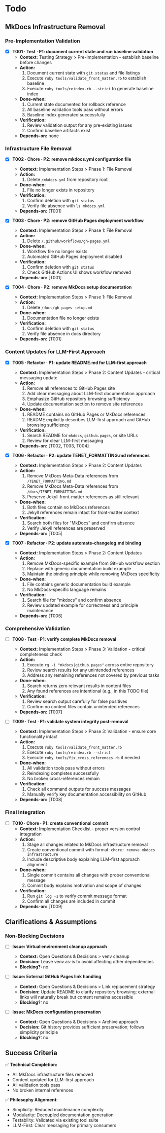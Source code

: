 # Todo

## MkDocs Infrastructure Removal

### Pre-Implementation Validation
- [x] **T001 · Test · P1: document current state and run baseline validation**
    - **Context:** Testing Strategy > Pre-Implementation - establish baseline before changes
    - **Action:**
        1. Document current state with `git status` and file listings
        2. Execute `ruby tools/validate_front_matter.rb` to establish baseline
        3. Execute `ruby tools/reindex.rb --strict` to generate baseline index
    - **Done‑when:**
        1. Current state documented for rollback reference
        2. All baseline validation tools pass without errors
        3. Baseline index generated successfully
    - **Verification:**
        1. Review validation output for any pre-existing issues
        2. Confirm baseline artifacts exist
    - **Depends‑on:** none

### Infrastructure File Removal
- [x] **T002 · Chore · P2: remove mkdocs.yml configuration file**
    - **Context:** Implementation Steps > Phase 1: File Removal
    - **Action:**
        1. Delete `/mkdocs.yml` from repository root
    - **Done‑when:**
        1. File no longer exists in repository
    - **Verification:**
        1. Confirm deletion with `git status`
        2. Verify file absence with `ls mkdocs.yml`
    - **Depends‑on:** [T001]

- [x] **T003 · Chore · P2: remove GitHub Pages deployment workflow**
    - **Context:** Implementation Steps > Phase 1: File Removal
    - **Action:**
        1. Delete `/.github/workflows/gh-pages.yml`
    - **Done‑when:**
        1. Workflow file no longer exists
        2. Automated GitHub Pages deployment disabled
    - **Verification:**
        1. Confirm deletion with `git status`
        2. Check GitHub Actions UI shows workflow removed
    - **Depends‑on:** [T001]

- [x] **T004 · Chore · P2: remove MkDocs setup documentation**
    - **Context:** Implementation Steps > Phase 1: File Removal
    - **Action:**
        1. Delete `/docs/gh-pages-setup.md`
    - **Done‑when:**
        1. Documentation file no longer exists
    - **Verification:**
        1. Confirm deletion with `git status`
        2. Verify file absence in docs directory
    - **Depends‑on:** [T001]

### Content Updates for LLM-First Approach
- [x] **T005 · Refactor · P1: update README.md for LLM-first approach**
    - **Context:** Implementation Steps > Phase 2: Content Updates - critical messaging update
    - **Action:**
        1. Remove all references to GitHub Pages site
        2. Add clear messaging about LLM-first documentation approach
        3. Emphasize GitHub repository browsing sufficiency
        4. Update documentation section to remove site references
    - **Done‑when:**
        1. README contains no GitHub Pages or MkDocs references
        2. README explicitly describes LLM-first approach and GitHub browsing sufficiency
    - **Verification:**
        1. Search README for `mkdocs`, `github.pages`, or site URLs
        2. Review for clear LLM-first messaging
    - **Depends‑on:** [T002, T003, T004]

- [x] **T006 · Refactor · P2: update TENET_FORMATTING.md references**
    - **Context:** Implementation Steps > Phase 2: Content Updates
    - **Action:**
        1. Remove MkDocs Meta-Data references from `/TENET_FORMATTING.md`
        2. Remove MkDocs Meta-Data references from `/docs/TENET_FORMATTING.md`
        3. Preserve Jekyll front-matter references as still relevant
    - **Done‑when:**
        1. Both files contain no MkDocs references
        2. Jekyll references remain intact for front-matter context
    - **Verification:**
        1. Search both files for "MkDocs" and confirm absence
        2. Verify Jekyll references are preserved
    - **Depends‑on:** [T005]

- [x] **T007 · Refactor · P2: update automate-changelog.md binding**
    - **Context:** Implementation Steps > Phase 2: Content Updates
    - **Action:**
        1. Remove MkDocs-specific example from GitHub workflow section
        2. Replace with generic documentation build example
        3. Maintain the binding principle while removing MkDocs specificity
    - **Done‑when:**
        1. File contains generic documentation build example
        2. No MkDocs-specific language remains
    - **Verification:**
        1. Search file for "mkdocs" and confirm absence
        2. Review updated example for correctness and principle maintenance
    - **Depends‑on:** [T006]

### Comprehensive Validation
- [ ] **T008 · Test · P1: verify complete MkDocs removal**
    - **Context:** Implementation Steps > Phase 3: Validation - critical completeness check
    - **Action:**
        1. Execute `rg -i "mkdocs|github.pages"` across entire repository
        2. Review search results for any unintended references
        3. Address any remaining references not covered by previous tasks
    - **Done‑when:**
        1. Search returns zero relevant results in content files
        2. Any found references are intentional (e.g., in this TODO file)
    - **Verification:**
        1. Review search output carefully for false positives
        2. Confirm no content files contain unintended references
    - **Depends‑on:** [T007]

- [ ] **T009 · Test · P1: validate system integrity post-removal**
    - **Context:** Implementation Steps > Phase 3: Validation - ensure core functionality intact
    - **Action:**
        1. Execute `ruby tools/validate_front_matter.rb`
        2. Execute `ruby tools/reindex.rb --strict`
        3. Execute `ruby tools/fix_cross_references.rb` if needed
    - **Done‑when:**
        1. All validation tools pass without errors
        2. Reindexing completes successfully
        3. No broken cross-references remain
    - **Verification:**
        1. Check all command outputs for success messages
        2. Manually verify key documentation accessibility on GitHub
    - **Depends‑on:** [T008]

### Final Integration
- [ ] **T010 · Chore · P1: create conventional commit**
    - **Context:** Implementation Checklist - proper version control integration
    - **Action:**
        1. Stage all changes related to MkDocs infrastructure removal
        2. Create conventional commit with format: `chore: remove mkdocs infrastructure`
        3. Include descriptive body explaining LLM-first approach alignment
    - **Done‑when:**
        1. Single commit contains all changes with proper conventional message
        2. Commit body explains motivation and scope of changes
    - **Verification:**
        1. Run `git log -1` to verify commit message format
        2. Confirm all changes are included in commit
    - **Depends‑on:** [T009]

## Clarifications & Assumptions

### Non-Blocking Decisions
- [ ] **Issue: Virtual environment cleanup approach**
    - **Context:** Open Questions & Decisions > venv cleanup
    - **Decision:** Leave venv as-is to avoid affecting other dependencies
    - **Blocking?:** no

- [ ] **Issue: External GitHub Pages link handling**
    - **Context:** Open Questions & Decisions > Link replacement strategy
    - **Decision:** Update README to clarify repository browsing; external links will naturally break but content remains accessible
    - **Blocking?:** no

- [ ] **Issue: MkDocs configuration preservation**
    - **Context:** Open Questions & Decisions > Archive approach
    - **Decision:** Git history provides sufficient preservation; follows simplicity principle
    - **Blocking?:** no

## Success Criteria

✅ **Technical Completion:**
- All MkDocs infrastructure files removed
- Content updated for LLM-first approach
- All validation tools pass
- No broken internal references

✅ **Philosophy Alignment:**
- Simplicity: Reduced maintenance complexity
- Modularity: Decoupled documentation generation
- Testability: Validated via existing tool suite
- LLM-First: Clear messaging for primary consumers
